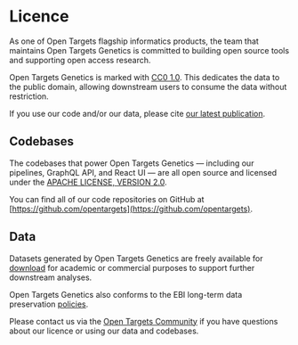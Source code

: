 # Licence

As one of Open Targets flagship informatics products, the team that maintains Open Targets Genetics is committed to building open source tools and supporting open access research.&#x20;

Open Targets Genetics is marked with [CC0 1.0](http://creativecommons.org/publicdomain/zero/1.0?ref=chooser-v1). This dedicates the data to the public domain, allowing downstream users to consume the data without restriction.

If you use our code and/or our data, please cite [our latest publication](citation.md#latest-publication).&#x20;

## **Codebases**

The codebases that power Open Targets Genetics — including our pipelines, GraphQL API, and React UI — are all open source and licensed under the [APACHE LICENSE, VERSION 2.0](https://www.apache.org/licenses/LICENSE-2.0).

You can find all of our code repositories on GitHub at [https://github.com/opentargets](https://github.com/opentargets).

## **Data**

Datasets generated by Open Targets Genetics are freely available for [download](data-access/data-download.md) for academic or commercial purposes to support further downstream analyses.&#x20;

Open Targets Genetics also conforms to the EBI long-term data preservation [policies](https://www.ebi.ac.uk/long-term-data-preservation).

Please contact us via the [Open Targets Community](https://community.opentargets.org/) if you have questions about our licence or using our data and codebases.
